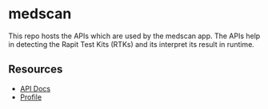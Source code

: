 # medscan

This repo hosts the APIs which are used by the medscan app. The APIs help in detecting the Rapit Test Kits (RTKs) and its interpret its result in runtime.

## Resources

- [API Docs](APIDocs.md)
- [Profile](Profile.md)
